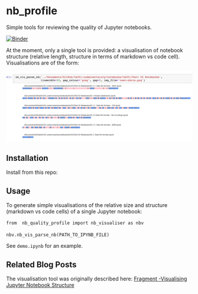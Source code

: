 # nb_profile
Simple tools for reviewing the quality of Jupyter notebooks.

[![Binder](https://mybinder.org/badge_logo.svg)](https://mybinder.org/v2/gh/innovationOUtside/nbev3devsim/master?filepath=demo.ipynb)

At the moment, only a single tool is provided: a visualisation of notebook structure (relative length, structure in terms of markdown vs code cell). Visualisations are of the form:

![](simple_nb_viz.png)

## Installation

Install from this repo:


## Usage

To generate simple visualisations of the relative size and structure (markdown vs code cells)  of a single Jupyter notebook:

```
from  nb_quality_profile import nb_visualiser as nbv

nbv.nb_vis_parse_nb(PATH_TO_IPYNB_FILE)
```

See `demo.ipynb` for an example.

## Related Blog Posts

The visualisation tool was originally described here: [Fragment -Visualising Jupyter Notebook Structure](https://blog.ouseful.info/2019/12/16/fragment-visualising-jupyter-notebook-structure/)
